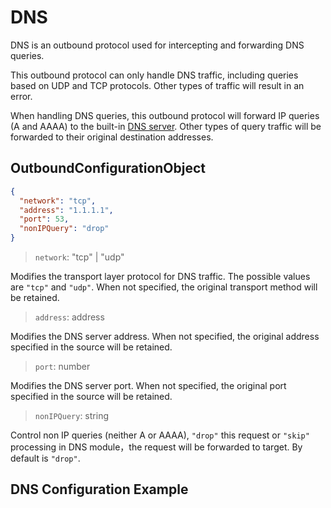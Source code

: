 # DNS

DNS is an outbound protocol used for intercepting and forwarding DNS queries.

This outbound protocol can only handle DNS traffic, including queries based on
UDP and TCP protocols. Other types of traffic will result in an error.

When handling DNS queries, this outbound protocol will forward IP queries (A and
AAAA) to the built-in [DNS server](../dns.md). Other types of query traffic will
be forwarded to their original destination addresses.

## OutboundConfigurationObject

```json
{
  "network": "tcp",
  "address": "1.1.1.1",
  "port": 53,
  "nonIPQuery": "drop"
}
```

> `network`: "tcp" | "udp"

Modifies the transport layer protocol for DNS traffic. The possible values are
`"tcp"` and `"udp"`. When not specified, the original transport method will be
retained.

> `address`: address

Modifies the DNS server address. When not specified, the original address
specified in the source will be retained.

> `port`: number

Modifies the DNS server port. When not specified, the original port specified in
the source will be retained.

> `nonIPQuery`: string

Control non IP queries (neither A or AAAA), `"drop"` this request or `"skip"`
processing in DNS module，the request will be forwarded to target. By default is
`"drop"`.

## DNS Configuration Example <Badge text="WIP" type="warning"/>
